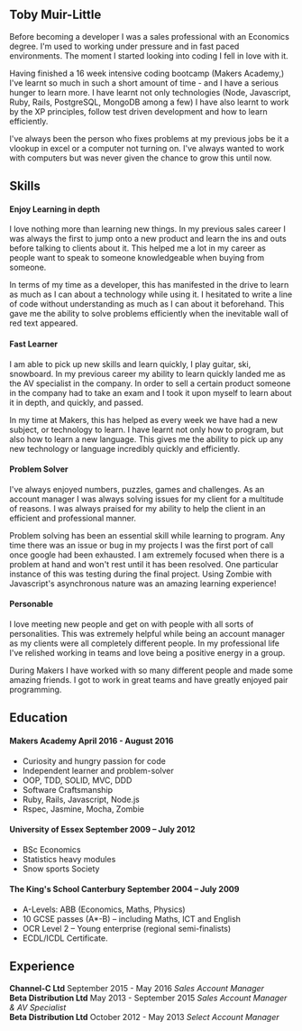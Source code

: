 ## Toby Muir-Little

Before becoming a developer I was a sales professional with an Economics degree. I'm used to working under pressure and in fast paced environments. The moment I started looking into coding I fell in love with it.

Having finished a 16 week intensive coding bootcamp (Makers Academy,) I've learnt so much in such a short amount of time - and I have a serious hunger to learn more. I have learnt not only technologies (Node, Javascript, Ruby, Rails, PostgreSQL, MongoDB among a few) I have also learnt to work by the XP principles, follow test driven development and how to learn efficiently.

I've always been the person who fixes problems at my previous jobs be it a vlookup in excel or a computer not turning on. I've always wanted to work with computers but was never given the chance to grow this until now.

## Skills

#### Enjoy Learning in depth

I love nothing more than learning new things. In my previous sales career I was always the first to jump onto a new product and learn the ins and outs before talking to clients about it. This helped me a lot in my career as people want to speak to someone knowledgeable when buying from someone.

In terms of my time as a developer, this has manifested in the drive to learn as much as I can about a technology while using it. I hesitated to write a line of code without understanding as much as I can about it beforehand. This gave me the ability to solve problems efficiently when the inevitable wall of red text appeared.


#### Fast Learner

I am able to pick up new skills and learn quickly, I play guitar, ski, snowboard. In my previous career my ability to learn quickly landed me as the AV specialist in the company. In order to sell a certain product someone in the company had to take an exam and I took it upon myself to learn about it in depth, and quickly, and passed.

In my time at Makers, this has helped as every week we have had a new subject, or technology to learn. I have learnt not only how to program, but also how to learn a new language. This gives me the ability to pick up any new technology or language incredibly quickly and efficiently.

#### Problem Solver

I've always enjoyed numbers, puzzles, games and challenges. As an account manager I was always solving issues for my client for a multitude of reasons. I was always praised for my ability to help the client in an efficient and professional manner.

Problem solving has been an essential skill while learning to program. Any time there was an issue or bug in my projects I was the first port of call once google had been exhausted. I am extremely focused when there is a problem at hand and won't rest until it has been resolved. One particular instance of this was testing during the final project. Using Zombie with Javascript's asynchronous nature was an amazing learning experience!

#### Personable

I love meeting new people and get on with people with all sorts of personalities. This was extremely helpful while being an account manager as my clients were all completely different people. In my professional life I've relished working in teams and love being a positive energy in a group.

During Makers I have worked with so many different people and made some amazing friends. I got to work in great teams and have greatly enjoyed pair programming.

## Education

#### Makers Academy April 2016 - August 2016

- Curiosity and hungry passion for code
- Independent learner and problem-solver
- OOP, TDD, SOLID, MVC, DDD
- Software Craftsmanship
- Ruby, Rails, Javascript, Node.js
- Rspec, Jasmine, Mocha, Zombie

#### University of Essex September 2009 – July 2012

- BSc Economics
- Statistics heavy modules
- Snow sports Society

#### The King's School Canterbury September 2004 – July 2009

- A-Levels: ABB (Economics, Maths, Physics)
- 10 GCSE passes (A*-B) – including Maths, ICT and English
- OCR Level 2 – Young enterprise (regional semi-finalists)
- ECDL/ICDL Certificate.

## Experience

**Channel-C Ltd** September 2015 - May 2016
*Sales Account Manager*  
**Beta Distribution Ltd** May 2013 - September 2015
*Sales Account Manager & AV Specialist*  
**Beta Distribution Ltd** October 2012 - May 2013
*Select Account Manager*  
